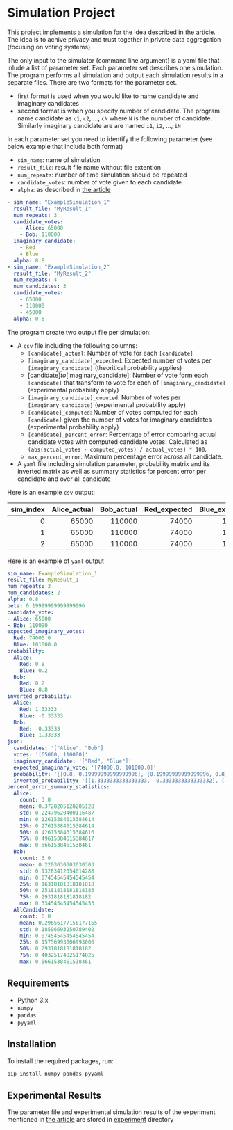 # Simulation Project

This project implements a simulation for the idea described in [the article](https://www.preprints.org/manuscript/202501.1925/v1).
The idea is to achive privacy and trust together in private data aggregation (focusing on voting systems)

The only input to the simulator (command line argument) is a yaml file that inlude a list of parameter set.
Each parameter set describes one simulation. The program performs all simulation and output each simulation results in a separate files.
There are two formats for the parameter set.
- first format is used when you would like to name candidate and imaginary candidates
- second format is when you specify number of candidate. The program name candidate as `c1`, `c2`, ..., `cN` where `N` is the number of candidate. Similarly imaginary candidate are are named `i1`, `i2`, ..., `iN`

In each parameter set you need to identify the following parameter (see below example that include both format)
- `sim_name`: name of simulation
- `result_file`: result file name without file extention
- `num_repeats`: number of time simulation should be repeated
- `candidate_votes`: number of vote given to each candidate
- `alpha`: as described in [the article](https://www.preprints.org/manuscript/202501.1925/v1)

```yaml
- sim_name: "ExampleSimulation_1"
  result_file: "MyResult_1"
  num_repeats: 3
  candidate_votes:
    - Alice: 65000
    - Bob: 110000
  imaginary_candidate:
    - Red
    - Blue
  alpha: 0.8
- sim_name: "ExampleSimulation_2"
  result_file: "MyResult_2"
  num_repeats: 4
  num_candidates: 3
  candidate_votes:
    - 65000
    - 110000
    - 45000
  alpha: 0.6
```

The program create two output file per simulation:
- A `csv` file including the following columns:
    - `[candidate]_actual`: Number of vote for each `[candidate]`
    - `[imaginary_candidate]_expected`: Expected number of votes per `[imaginary_candidate]` (theoritical probability applies)
    - [candidate]_to_[imaginary_candidate]: Number of vote form each `[candidate]` that transform to vote for each of `[imaginary_candidate]` (experimental probability apply)
    - `[imaginary_candidate]_counted`: Number of votes per `[imaginary_candidate]` (experimental probability apply)
    - `[candidate]_computed`: Number of votes computed for each `[candidate]` given the number of votes for imaginary candidates (experimental probability apply)
    - `[candidate]_percent_error`: Percentage of error comparing actual candidate votes with computed candidate votes. Calculated as `(abs(actual_votes - computed_votes) / actual_votes) * 100`.
    - `max_percent_error`: Maximum percentage error across all candidate.
- A `yaml` file including simulation parameter, probability matrix and its inverted matrix as well as summary statistics for percent error per candidate and over all candidate

Here is an example `csv` output:

| sim_index | Alice_actual | Bob_actual | Red_expected | Blue_expected | Alice_to_Red | Alice_to_Blue | Bob_to_Red | Bob_to_Blue | Red_counted | Blue_counted | Alice_computed | Bob_computed | Alice_percent_error |   Bob_percent_error |   max_percent_error |
|----------:|-------------:|-----------:|-------------:|--------------:|-------------:|--------------:|-----------:|------------:|------------:|-------------:|---------------:|-------------:|--------------------:|--------------------:|--------------------:|
|         0 |        65000 |     110000 |        74000 |        101000 |        52018 |         12982 |      21816 |       88184 |       73834 |       101166 |          64723 |       110277 | 0.42615384615384616 | 0.25181818181818183 | 0.42615384615384616 |
|         1 |        65000 |     110000 |        74000 |        101000 |        52070 |         12930 |      21979 |       88021 |       74049 |       100951 |          65082 |       109918 | 0.12615384615384614 | 0.07454545454545454 | 0.12615384615384614 |
|         2 |        65000 |     110000 |        74000 |        101000 |        52120 |         12880 |      22101 |       87899 |       74221 |       100779 |          65368 |       109632 |  0.5661538461538461 | 0.33454545454545453 |  0.5661538461538461 |

Here is an example of `yaml` output

```yaml
sim_name: ExampleSimulation_1
result_file: MyResult_1
num_repeats: 3
num_candidates: 2
alpha: 0.8
beta: 0.19999999999999996
candidate_vote:
- Alice: 65000
- Bob: 110000
expected_imaginary_votes:
  Red: 74000.0
  Blue: 101000.0
probability:
  Alice:
    Red: 0.8
    Blue: 0.2
  Bob:
    Red: 0.2
    Blue: 0.8
inverted_probability:
  Alice:
    Red: 1.33333
    Blue: -0.33333
  Bob:
    Red: -0.33333
    Blue: 1.33333
json:
  candidates: '["Alice", "Bob"]'
  votes: '[65000, 110000]'
  imaginary_candidate: '["Red", "Blue"]'
  expected_imaginary_vote: '[74000.0, 101000.0]'
  probability: '[[0.8, 0.19999999999999996], [0.19999999999999996, 0.8]]'
  inverted_probability: '[[1.3333333333333333, -0.3333333333333332], [-0.3333333333333332, 1.333333333333333]]'
percent_error_summary_statistics:
  Alice:
    count: 3.0
    mean: 0.3728205128205128
    std: 0.22479620400116487
    min: 0.12615384615384614
    25%: 0.27615384615384614
    50%: 0.42615384615384616
    75%: 0.49615384615384617
    max: 0.5661538461538461
  Bob:
    count: 3.0
    mean: 0.2203030303030303
    std: 0.13283412054614288
    min: 0.07454545454545454
    25%: 0.16318181818181818
    50%: 0.25181818181818183
    75%: 0.2931818181818182
    max: 0.33454545454545453
  AllCandidate:
    count: 6.0
    mean: 0.29656177156177155
    std: 0.18506693250789402
    min: 0.07454545454545454
    25%: 0.15756993006993006
    50%: 0.2931818181818182
    75%: 0.40325174825174825
    max: 0.5661538461538461
```

## Requirements

- Python 3.x
- `numpy`
- `pandas`
- `pyyaml`

## Installation

To install the required packages, run:

```sh
pip install numpy pandas pyyaml
```

## Experimental Results
The parameter file and experimental simulation results of the experiment mentioned in [the article](https://www.preprints.org/manuscript/202501.1925/v1) are stored in [experiment](./experiment) directory